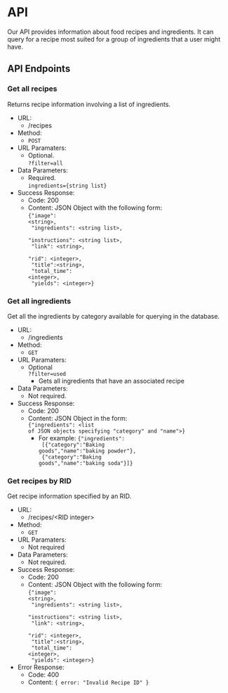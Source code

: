 # API
Our API provides information about food recipes and ingredients. It can query for a recipe most suited for a group of ingredients that a user might have.

## API Endpoints

### **Get all recipes**
Returns recipe information involving a list of ingredients.
- URL:
    - /recipes
- Method:
    - <code>POST</code>
- URL Paramaters:
    - Optional.<br>
    <code>?filter=all</code>
- Data Parameters:
    - Required.<br>
    <code>ingredients={string list}</code>
- Success Response:
    - Code: 200
    - Content: JSON Object with the following form:<br>
    <code>{"image": &lt;string>,<br>
    "ingredients": &lt;string list>,<br>
    "instructions": &lt;string list>,<br>
    "link": &lt;string>,<br>
    "rid": &lt;integer>,<br>
    "title":&lt;string>,<br>
    "total_time": &lt;integer>,<br>
    "yields": &lt;integer>}</code>

### **Get all ingredients**
Get all the ingredients by category available for querying in the database.
- URL:
    - /ingredients
- Method:
    - <code>GET</code>
- URL Paramaters:
    - Optional<br>
    <code>?filter=used</code><br>
        - Gets all ingredients that have an associated recipe
- Data Parameters:
    - Not required.
- Success Response:
    - Code: 200
    - Content: JSON Object in the form:<br>
    <code>{"ingredients": &lt;list of JSON objects specifying "category" and "name">}</code>
        - For example: 
        <code>{"ingredients":<br>
        [{"category":"Baking goods","name":"baking powder"},<br>
        {"category":"Baking goods","name":"baking soda"}]}</code>

### **Get recipes by RID**
Get recipe information specified by an RID.
- URL:
    - /recipes/&lt;RID integer>
- Method:
    - <code>GET</code>
- URL Paramaters:
    - Not required
- Data Parameters:
    - Not required.
- Success Response:
    - Code: 200
    - Content: JSON Object with the following form:<br>
    <code>{"image": &lt;string>,<br>
    "ingredients": &lt;string list>,<br>
    "instructions": &lt;string list>,<br>
    "link": &lt;string>,<br>
    "rid": &lt;integer>,<br>
    "title":&lt;string>,<br>
    "total_time": &lt;integer>,<br>
    "yields": &lt;integer>}</code>
- Error Response:
    - Code: 400
    - Content: <code>{ error: "Invalid Recipe ID" }

    